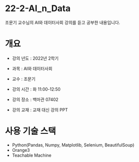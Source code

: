 # 22-2-AI_n_Data
조문기 교수님의 AI와 데이터사회 강의를 듣고 공부한 내용입니다. 

# 개요
- 강의 년도 : 2022년 2학기 

- 과목 : AI와 데이터사회

- 교수 : 조문기

- 강의 시간 : 화 11:00-12:50 

- 강의 장소 : 백마관 07402

- 강의 교재 : 교재 대신 강의 PPT

# 사용 기술 스택
- Python(Pandas, Numpy, Matplotlib, Selenium, BeautifulSoup)
- Orange3
- Teachable Machine
